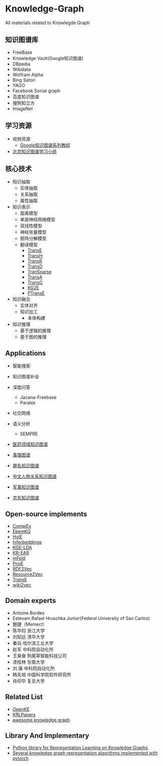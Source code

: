# Knowledge-Graph
All materials related to Knowlegde Graph


## 知识图谱库
* FreeBase
* Knowledge Vault(Google知识图谱)
* DBpedia
* Wikidata
* Wolfram Alpha
* Bing Satori
* YAGO
* Facebook Social graph
* 百度知识图谱
* 搜狗知立方
* ImageNet

## 学习资源
* 视频资源
  * [Google知识图谱系列教程](https://www.youtube.com/watch?v=mmQl6VGvX-c&list=PLOU2XLYxmsII2vIhzAyW6eouf62ur2Z2q)
* [北京知识图谱学习小组](https://github.com/memect/kg-beijing)

## 核心技术
* 知识抽取
  * 实体抽取
  * 关系抽取
  * 属性抽取
* 知识表示
  * 距离模型
  * 单层神经网络模型
  * 双线性模型
  * 神经张量模型
  * 矩阵分解模型
  * 翻译模型
    * [TransE](https://github.com/thunlp/TensorFlow-TransX)
    * [TransH](https://github.com/thunlp/TensorFlow-TransX)
    * [TransR](https://github.com/thunlp/TensorFlow-TransX)
    * [TransD](https://github.com/thunlp/TensorFlow-TransX)
    * [TranSparse](https://github.com/FrankWork/transparse)
    * [TransA](https://github.com/wpj2018/KGModel)
    * [TransG](https://github.com/Niubohan/TransG)
    * [KG2E](https://github.com/wuqixiaobai/KG2E)
    * [PTransE](https://github.com/mxl456/pTransE)
* 知识融合
  * 实体对齐
  * 知识加工
    * 本体构建
* 知识推理
  * 基于逻辑的推理
  * 基于图的推理


## Applications
* 智能搜索
* 知识图谱补全
* 深度问答
  * Jacana-Freebase
  * Paralex
* 社交网络
* 语义分析
  * SEMPRE
  
* [医药领域知识图谱](https://github.com/liuhuanyong/QASystemOnMedicalKG)
* [事理图谱](https://github.com/liuhuanyong/ComplexEventExtraction)
* [罪名知识图谱](https://github.com/liuhuanyong/CrimeKgAssitant)
* [中文人物关系知识图谱](https://github.com/liuhuanyong/PersonRelationKnowledgeGraph)
* [军事知识图谱](https://github.com/liuhuanyong/QAonMilitaryKG)
* [京东知识图谱](https://github.com/liuhuanyong/ProductKnowledgeGraph)


## Open-source implements
* [ComplEx](https://github.com/ttrouill/complex "ComplEx")
* [EbemKG ](https://github.com/pminervini/ebemkg "EbemKG")
* [HolE](https://github.com/mnick/holographic-embeddings "HolE")
* [Inferbeddings](https://github.com/uclmr/inferbeddings "Inferbeddings")
* [KGE-LDA](https://github.com/yao8839836/KGE-LDA "KGE-LDA")
* [KR-EAR](https://github.com/thunlp/KR-EAR "KR-EAR")
* [mFold](https://github.com/v-shinc/mFoldEmbedding "mFold")
* [ProjE](https://github.com/bxshi/ProjE "ProjE")
* [RDF2Vec](http://data.dws.informatik.uni-mannheim.de/rdf2vec/code/ "RDF2Vec")
* [Resource2Vec](https://github.com/AKSW/Resource2Vec/tree/master/resource2vec-core "Resource2Vec")
* [TransE](https://github.com/ZichaoHuang/TransE "TransE")
* [wiki2vec](https://github.com/idio/wiki2vec "wiki2vec")


## Domain experts
* Antoine Bordes
* Estevam Rafael Hruschka Junior(Federal University of Sao Carlos)
* 鲍捷（Memect） 
* 陈华钧 浙江大学
* 刘知远 清华大学
* 秦兵 哈尔滨工业大学
* 赵军 中科院自动化所
* 王昊奋 狗尾草智能科技公司 
* 漆桂林 东南大学
* 刘  康 中科院自动化所
* 韩先培 中国科学院软件研究所 
* 肖仰华 复旦大学 


## Related List
* [OpenKE](https://github.com/thunlp/OpenKE)
* [KRLPapers](https://github.com/thunlp/KRLPapers)
* [awesome knowledge graph](https://github.com/shaoxiongji/awesome-knowledge-graph)

## Library And Implementary
* [Python library for Representation Learning on Knowledge Graphs](https://github.com/Accenture/AmpliGraph)
* [Several knowledge graph representation algorithms implemented with pytorch](https://github.com/jimmywangheng/knowledge_representation_pytorch)
